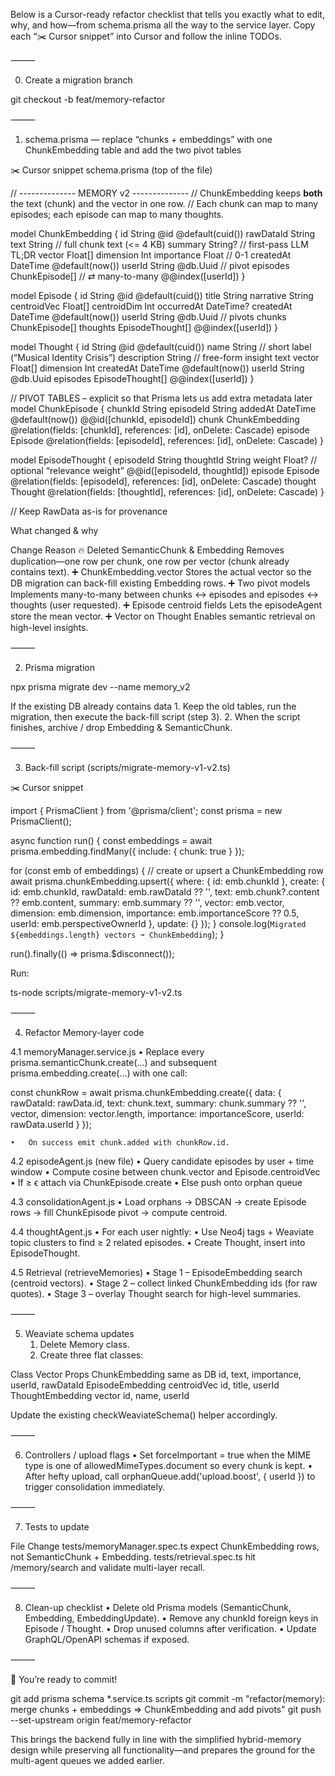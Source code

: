 Below is a Cursor-ready refactor checklist that tells you exactly what to edit, why, and how—from schema.prisma all the way to the service layer. Copy each “✂️  Cursor snippet” into Cursor and follow the inline TODOs.

⸻

0.  Create a migration branch

git checkout -b feat/memory-refactor



⸻

1.  schema.prisma — replace “chunks + embeddings” with one ChunkEmbedding table and add the two pivot tables

✂️ Cursor snippet  schema.prisma (top of the file)

// -------------- MEMORY v2 --------------
// ChunkEmbedding keeps **both** the text (chunk) and the vector in one row.
// Each chunk can map to many episodes; each episode can map to many thoughts.

model ChunkEmbedding {
  id           String   @id @default(cuid())
  rawDataId    String
  text         String     // full chunk text (<= 4 KB)
  summary      String?    // first-pass LLM TL;DR
  vector       Float[]
  dimension    Int
  importance   Float      // 0-1
  createdAt    DateTime   @default(now())
  userId       String     @db.Uuid
  // pivot
  episodes     ChunkEpisode[] // ⇄ many-to-many
  @@index([userId])
}

model Episode {
  id           String    @id @default(cuid())
  title        String
  narrative    String
  centroidVec  Float[]
  centroidDim  Int
  occurredAt   DateTime?
  createdAt    DateTime  @default(now())
  userId       String    @db.Uuid
  // pivots
  chunks       ChunkEpisode[]
  thoughts     EpisodeThought[]
  @@index([userId])
}

model Thought {
  id           String   @id @default(cuid())
  name         String   // short label (“Musical Identity Crisis”)
  description  String   // free-form insight text
  vector       Float[]
  dimension    Int
  createdAt    DateTime @default(now())
  userId       String   @db.Uuid
  episodes     EpisodeThought[]
  @@index([userId])
}

// PIVOT TABLES – explicit so that Prisma lets us add extra metadata later
model ChunkEpisode {
  chunkId   String
  episodeId String
  addedAt   DateTime @default(now())
  @@id([chunkId, episodeId])
  chunk     ChunkEmbedding @relation(fields: [chunkId], references: [id], onDelete: Cascade)
  episode   Episode        @relation(fields: [episodeId], references: [id], onDelete: Cascade)
}

model EpisodeThought {
  episodeId String
  thoughtId String
  weight    Float?   // optional “relevance weight”
  @@id([episodeId, thoughtId])
  episode   Episode  @relation(fields: [episodeId], references: [id], onDelete: Cascade)
  thought   Thought  @relation(fields: [thoughtId], references: [id], onDelete: Cascade)
}

// Keep RawData as-is for provenance

What changed & why

Change	Reason
🔥 Deleted SemanticChunk & Embedding	Removes duplication—one row per chunk, one row per vector (chunk already contains text).
➕ ChunkEmbedding.vector	Stores the actual vector so the DB migration can back-fill existing Embedding rows.
➕ Two pivot models	Implements many-to-many between chunks ↔ episodes and episodes ↔ thoughts (user requested).
➕ Episode centroid fields	Lets the episodeAgent store the mean vector.
➕ Vector on Thought	Enables semantic retrieval on high-level insights.



⸻

2.  Prisma migration

npx prisma migrate dev --name memory_v2

If the existing DB already contains data
	1.	Keep the old tables, run the migration, then execute the back-fill script (step 3).
	2.	When the script finishes, archive / drop Embedding & SemanticChunk.

⸻

3.  Back-fill script (scripts/migrate-memory-v1-v2.ts)

✂️ Cursor snippet

import { PrismaClient } from '@prisma/client';
const prisma = new PrismaClient();

async function run() {
  const embeddings = await prisma.embedding.findMany({
    include: { chunk: true }
  });

  for (const emb of embeddings) {
    // create or upsert a ChunkEmbedding row
    await prisma.chunkEmbedding.upsert({
      where: { id: emb.chunkId },
      create: {
        id: emb.chunkId,
        rawDataId: emb.rawDataId ?? '',
        text: emb.chunk?.content ?? emb.content,
        summary: emb.summary ?? '',
        vector: emb.vector,
        dimension: emb.dimension,
        importance: emb.importanceScore ?? 0.5,
        userId: emb.perspectiveOwnerId
      },
      update: {}
    });
  }
  console.log(`Migrated ${embeddings.length} vectors ➞ ChunkEmbedding`);
}

run().finally(() => prisma.$disconnect());

Run:

ts-node scripts/migrate-memory-v1-v2.ts



⸻

4.  Refactor Memory-layer code

4.1 memoryManager.service.js
	•	Replace every prisma.semanticChunk.create(...) and subsequent prisma.embedding.create(...) with one call:

const chunkRow = await prisma.chunkEmbedding.create({
  data: {
    rawDataId: rawData.id,
    text: chunk.text,
    summary: chunk.summary ?? '',
    vector,
    dimension: vector.length,
    importance: importanceScore,
    userId: rawData.userId
  }
});

	•	On success emit chunk.added with chunkRow.id.

4.2  episodeAgent.js (new file)
	•	Query candidate episodes by user + time window
	•	Compute cosine between chunk.vector and Episode.centroidVec
	•	If ≥ ϵ attach via ChunkEpisode.create
	•	Else push onto orphan queue

4.3  consolidationAgent.js
	•	Load orphans → DBSCAN → create Episode rows → fill ChunkEpisode pivot → compute centroid.

4.4  thoughtAgent.js
	•	For each user nightly:
	•	Use Neo4j tags + Weaviate topic clusters to find ≥ 2 related episodes.
	•	Create Thought, insert into EpisodeThought.

4.5  Retrieval (retrieveMemories)
	•	Stage 1 – EpisodeEmbedding search (centroid vectors).
	•	Stage 2 – collect linked ChunkEmbedding ids (for raw quotes).
	•	Stage 3 – overlay Thought search for high-level summaries.

⸻

5.  Weaviate schema updates
	1.	Delete Memory class.
	2.	Create three flat classes:

Class	Vector	Props
ChunkEmbedding	same as DB	id, text, importance, userId, rawDataId
EpisodeEmbedding	centroidVec	id, title, userId
ThoughtEmbedding	vector	id, name, userId

Update the existing checkWeaviateSchema() helper accordingly.

⸻

6.  Controllers / upload flags
	•	Set forceImportant = true when the MIME type is one of allowedMimeTypes.document so every chunk is kept.
	•	After hefty upload, call orphanQueue.add('upload.boost', { userId }) to trigger consolidation immediately.

⸻

7.  Tests to update

File	Change
tests/memoryManager.spec.ts	expect ChunkEmbedding rows, not SemanticChunk + Embedding.
tests/retrieval.spec.ts	hit /memory/search and validate multi-layer recall.



⸻

8.  Clean-up checklist
	•	Delete old Prisma models (SemanticChunk, Embedding, EmbeddingUpdate).
	•	Remove any chunkId foreign keys in Episode / Thought.
	•	Drop unused columns after verification.
	•	Update GraphQL/OpenAPI schemas if exposed.

⸻

🚀  You’re ready to commit!

git add prisma schema *.service.ts scripts
git commit -m "refactor(memory): merge chunks + embeddings => ChunkEmbedding and add pivots"
git push --set-upstream origin feat/memory-refactor

This brings the backend fully in line with the simplified hybrid-memory design while preserving all functionality—and prepares the ground for the multi-agent queues we added earlier.